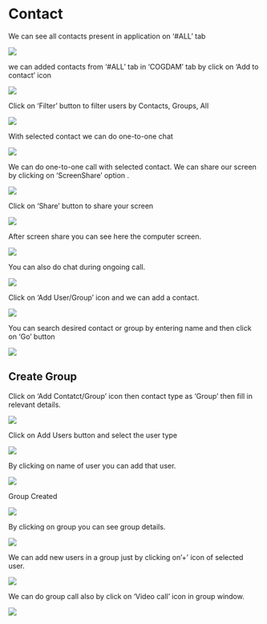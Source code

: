 # Contact

We can see all contacts present in application on ‘\#ALL’ tab

![](../.gitbook/assets/contacts.png)

we can added contacts from ‘\#ALL’ tab in ‘COGDAM’ tab by click on ‘Add to contact’ icon

![](../.gitbook/assets/image%20%28166%29.png)

Click on ‘Filter’ button to filter users by Contacts, Groups, All

![](../.gitbook/assets/image%20%28198%29.png)

With selected contact we can do one-to-one chat

![](../.gitbook/assets/image%20%2832%29.png)

We can do one-to-one call with selected contact. We can share our screen by clicking on ‘ScreenShare’ option .

![](../.gitbook/assets/image%20%2814%29.png)

Click on ‘Share’ button to share your screen

![](../.gitbook/assets/image%20%28114%29.png)

After screen share you can see here the computer screen.

![](../.gitbook/assets/image%20%28116%29.png)

You can also do chat during ongoing call.

![](../.gitbook/assets/image%20%28222%29.png)

Click on ‘Add User/Group’ icon and we can add a contact.

![](../.gitbook/assets/image%20%289%29.png)

You can search desired contact or group by entering name and then click on ‘Go’ button

![](../.gitbook/assets/image%20%28194%29.png)

##  **Create Group**

Click on ‘Add Contatct/Group’ icon then contact type as ‘Group’ then fill in relevant details.

![](../.gitbook/assets/image%20%28221%29.png)

Click on Add Users button and select the user type

![](../.gitbook/assets/image%20%2857%29.png)

By clicking on name of user you can add that user.

![](../.gitbook/assets/image%20%28174%29.png)

Group Created

![](../.gitbook/assets/image.png)

By clicking on group you can see group details.

![](../.gitbook/assets/image%20%28251%29.png)

We can add new users in a group just by clicking on’+’ icon of selected user.

![](../.gitbook/assets/image%20%28143%29.png)

We can do group call also by click on ‘Video call’ icon in group window.

![](../.gitbook/assets/image%20%2813%29.png)





